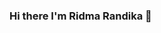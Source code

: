 ### Hi there I'm Ridma Randika 👋

<!--
**RidmaRandika/RidmaRandika** is a ✨ _special_ ✨ repository because its `README.md` (this file) appears on your GitHub profile.

Here are some ideas to get you started:

- 🔭 I’m currently Studying on University od Ruhuna
- 🌱 I’m currently learning 404(Page Not Found)
- 👯 I’m looking to collaborate on Industry
- 🤔 I’m looking for help with Learning new Technologies
- 💬 Ask me about Java,Spring boot , C
- 📫 How to reach me: https://www.ridma.tech/
- 😄 Pronouns: @#$%
- ⚡ Fun fact: Eating -> Sleeping -> Coding -> Shuttering 
-->
